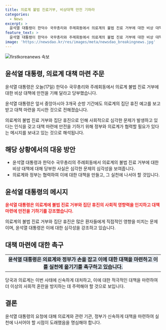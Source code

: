 ```yaml
---
title: 의료계 불법 진료거부, 비상대책 만전 기하라
categories:
  - News
excerpt: >
  윤석열 대통령이 한덕수 국무총리와 주례회동에서 의료계의 불법 진료 거부에 대한 비상 대책을 달라고 당부했습니다. 이에 앞서 중앙아시아 3개국 순방 중 의료계의 집단 휴진 예고를 보고받고 대책 마련을 지시한 것으로 전해졌습니다. (150자)
feature_text: >
  윤석열 대통령이 한덕수 국무총리와 주례회동에서 의료계의 불법 진료 거부에 대한 비상 대책을 달라고 당부했습니다. 이에 앞서 중앙아시아 3개국 순방 중 의료계의 집단 휴진 예고를 보고받고 대책 마련을 지시한 것으로 전해졌습니다. (150자)
image: 'https://newsdao.kr/res/images/meta/newsdao_breakingnews.jpg'
---
```


<p><img src="https://newsdao.kr/res/images/meta/newsdao_breakingnews.jpg" alt="firstkoreanews 속보" /></p>

<h2 data-ke-size="size26">윤석열 대통령, 의료계 대책 마련 주문</h2>

<p>윤석열 대통령은 오늘(17일) 한덕수 국무총리와 주례회동에서 의료계 불법 진료 거부에 대한 비상 대책에 만전을 기해 달라고 당부했습니다.  </p>

<p data-ke-size="size16">윤석열 대통령은 앞서 중앙아시아 3개국 순방 기간에도 의료계의 집단 휴진 예고를 보고받고 대책 마련을 지시한 것으로 전해졌습니다.</p>

<p data-ke-size="size16">의료계의 불법 진료 거부와 집단 휴진으로 인해 사회적으로 심각한 문제가 발생하고 있다는 인식을 갖고 대책 마련에 만전을 기하기 위해 정부와 의료계가 협력할 필요가 있다는 메시지를 보내고 있는 것으로 해석됩니다.</p>

<h2 data-ke-size="size26">해당 상황에서의 대응 방안</h2>

<ul>
  <li>윤석열 대통령과 한덕수 국무총리의 주례회동에서 의료계의 불법 진료 거부에 대한 비상 대책에 대해 당부한 사실은 심각한 문제의 심각성을 보여줍니다.</li>
  <li>의료계와 정부는 협력하여 이에 대한 대책을 만들고, 그 실천에 나서야 할 것입니다.</li>
</ul>

<h2 data-ke-size="size26">윤석열 대통령의 메시지</h2>

<p data-ke-size="size16"><b><span style="color: #ee2323;">윤석열 대통령은 의료계에 불법 진료 거부와 집단 휴진의 사회적 영향력을 인지하고 대책 마련에 만전을 기하기를 강조했습니다.</span></b></p>

<p data-ke-size="size16">의료계의 불법 진료 거부와 집단 휴진은 많은 환자들에게 직접적인 영향을 미치는 문제이며, 윤석열 대통령은 이에 대한 심각성을 강조하고 있습니다.</p>

<h2 data-ke-size="size26">대책 마련에 대한 촉구</h2>

<table>
  <tr>
    <td style="text-align: center; height: 17px;"><b><span style="background-color: #21538527;">윤석열 대통령은 의료계와 정부가 손을 잡고 이에 대한 대책을 마련하고 이를 실천에 옮기기를 촉구하고 있습니다.</span></b></td>
  </tr>
</table>

<p data-ke-size="size16">당국과 의료계는 이번 사태에 신속하게 대처하고, 이에 대한 적극적인 대책을 마련하여 더 이상의 사회적 혼란을 방지하는 데 주력해야 할 것으로 보입니다.</p>

<h2 data-ke-size="size26">결론</h2>

<p data-ke-size="size16">윤석열 대통령의 요청에 대해 의료계와 관련 기관, 정부가 신속하게 대책을 마련하여 실천에 나서어야 할 시점이 도래했음을 명심해야 합니다.</p>

